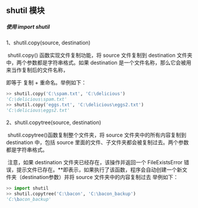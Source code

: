 ## shutil 模块

##### 使用 import shutil

1、shutil.copy(source, destination)

​	shutil.copy() 函数实现文件复制功能，将 source 文件复制到 destination 文件夹中，两个参数都是字符串格式。如果 destination 是一个文件名称，那么它会被用来当作复制后的文件名称，

即等于 复制 + 重命名。举例如下：

```	python
>> shutil.copy('C:\spam.txt', 'C:\delicious')
'C:\delicious\spam.txt'
>> shutil.copy('eggs.txt', 'C:\delicious\eggs2.txt')
'C:\delicious\eggs2.txt'
```

2、shutil.copytree(source, destination)

​	shutil.copytree()函数复制整个文件夹，将 source 文件夹中的所有内容复制到 destination 中，包括 source 里面的文件、子文件夹都会被复制过去。两个参数都是字符串格式。

​	注意，如果 destination 文件夹已经存在，该操作并返回一个 FileExistsError 错误，提示文件已存在。**即表示，如果执行了该函数，程序会自动创建一个新文件夹（destination参数）并将 source 文件夹中的内容复制过去
举例如下：

```python
>> import shutil
>> shutil.copytree('C:\bacon', 'C:\bacon_backup')
'C:\bacon_backup'
```






